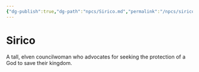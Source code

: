 ```yaml
---
{"dg-publish":true,"dg-path":"npcs/Sirico.md","permalink":"/npcs/sirico/","tags":["person","npc"],"noteIcon":"npc"}
---
```


# Sirico
A tall, elven councilwoman who advocates for seeking the protection of a God to save their kingdom.